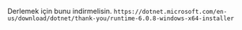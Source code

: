 Derlemek için bunu indirmelisin.
```https://dotnet.microsoft.com/en-us/download/dotnet/thank-you/runtime-6.0.8-windows-x64-installer```
